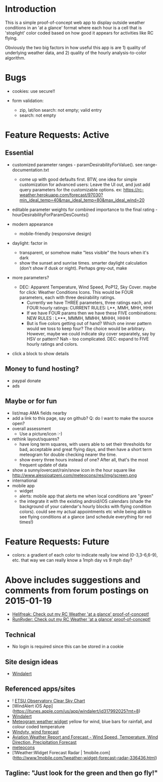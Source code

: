 # Introduction
This is a simple proof-of-concept web app to display outside weather conditions in an 'at a glance' format where each
hour is a cell that is 'stoplight' color coded based on how good it appears for activities like RC flying.

Obviously the two big factors in how useful this app is are 1) quality of underlying weather data, and 2) quality of
the hourly analysis-to-color algorithm.


# Bugs
- cookies: use secure!!

- form validation:
    - zip, lat/lon search: not empty; valid entry
    - search: not empty


# Feature Requests: Active
## Essential
- customized parameter ranges - paramDesirabilityForValue(). see range-documentation.txt
    - come up with good defaults first. BTW, one idea for simple customization for advanced users: Leave the UI out,
      and just add query parameters for the customizable options. ex:
      https://rc-weather.herokuapp.com/forecast/97030?min_ideal_temp=40&max_ideal_temp=80&max_ideal_wind=20

- editable parameter weights for combined importance to the final rating - hourDesirabilityForParamDesCounts()

- modern appearance
    - mobile-friendly (responsive design)
    
- daylight: factor in
    - transparent, or somehow make "less visible" the hours when it's dark
    - show the sunset and sunrise times. smarter daylight calculation (don't show if dusk or night). Perhaps grey-out, make

- more parameters?
    - DEC: Apparent Temperature, Wind Speed, PoP12, Sky Cover. maybe for click: Weather Conditions Icons. This would be
      FOUR parameters, each with three desirability ratings.
        - Currently we have THREE parameters, three ratings each, and FOUR hourly ratings:
          CURRENT RULES: L**, MMH, MHH, HHH
        - If we have FOUR params then we have these FIVE combinations:
          NEW RULES : L***, MMMH, MMHH, MHHH, HHHH
        - But is five colors getting out of hand? Which one inner pattern would we toss to keep four? The choice would be
          arbitrary. However, maybe we could indicate sky cover separately, say by HSV or pattern? Nah - too complicated.
          DEC: expand to FIVE hourly ratings and colors.

- click a block to show details


## Money to fund hosting?
- paypal donate
- ads


## Maybe or for fun
- list/map AMA fields nearby
- add a link to this page, say on github? Q: do I want to make the source open?
- overall assessment
    - Use a picture/icon :-)
- rethink layout/squares?
    - have long term squares, with users able to set their thresholds for bad, acceptable and great flying days, and
      then have a short term meteogram for double checking nearer the time.
    - show every three hours instead of one? After all, that's the most frequent update of data
- show a sunny/overcast/rain/snow icon in the hour square like http://www.alessioatzeni.com/meteocons/res/img/screen.png
- international
- mobile app
    - widget
    - alerts: mobile app that alerts me when local conditions are "green"
    - the integrate it with the existing android/iOS calendars (shade the background of your calendar's hourly blocks
      with flying condition colors). could see my actual appointments etc while being able to see flying conditions at
      a glance (and schedule everything for red times!)


# Feature Requests: Future
- colors: a gradient of each color to indicate really low wind (0-3,3-6,6-9), etc. that way we can really know a 1mph day vs 9 mph day?


# Above includes suggestions and comments from forum postings on 2015-01-19
- [Helifreak: Check out my RC Weather 'at a glance' proof-of-concept!](http://helifreak.com/showthread.php?p=6307025#post6307025)
- [RunRyder: Check out my RC Weather 'at a glance' proof-of-concept!](http://rc.runryder.com/helicopter/t781886p1/?p=6427847#RR)


## Technical
- No login is required since this can be stored in a cookie


## Site design ideas
- [Windalert](http://www.windalert.com/)


## Referenced apps/sites
- ! [ETSU Observatory Clear Sky Chart](http://cleardarksky.com/c/ETSUObTNkey.html?1)
- [WindAlert iOS App] (https://itunes.apple.com/us/app/windalert/id317992025?mt=8)
- [Windalert](http://www.windalert.com/)
- [Meteogram weather widget](https://play.google.com/store/apps/details?id=be.inet.rainwidget)
   yellow for wind, blue bars for rainfall, and colour coded temperature
- [Windyty, wind forecast](https://www.windyty.com/spot/location/42.374/-72.518/name/Amherst?surface,wind,now,42.374,-72.264,11)
- [Aviation Weather Report and Forecast - Wind Speed, Temperature, Wind Direction, Precipitation Forecast](http://www.usairnet.com/cgi-bin/launch/code.cgi?state=TX&sta=KTKI)
- [meteocons](http://www.alessioatzeni.com/meteocons/res/img/screen.png)
- [1Weather:Widget Forecast Radar | 1mobile.com] (http://www.1mobile.com/1weather-widget-forecast-radar-336436.html)


## Tagline: "Just look for the green and then go fly!"

